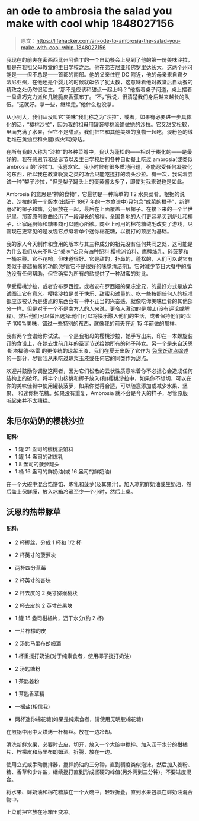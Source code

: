 # an ode to ambrosia the salad you make with cool whip 1848027156

> 原文：<https://lifehacker.com/an-ode-to-ambrosia-the-salad-you-make-with-cool-whip-1848027156>

我现在的前夫在密西西比州阿伯丁的一个自助餐会上见到了他的第一份美味沙拉，那是在我祖父母教堂的主日学校之后。他在弗吉尼亚和佛罗里达长大，这两个州可能是——但不总是——首都的南部。他的父亲住在 DC 附近，他的母亲来自宾夕法尼亚州，在他还是个婴儿的时候就皈依了犹太教，这意味着他对教堂后自助餐的精致之处仍然很陌生。“那不是应该和甜点一起上吗？”他指着桌子问道，桌上摆着一盘盘巧克力派和几碗脆皮香蕉布丁。“不，”我说，很清楚我们身后越来越长的队伍。“这就好。拿一些，继续走。”他什么也没拿。

从小到大，我们从没叫它“美味”我们称之为“沙拉”，或者，如果有必要进一步具体化的话，“樱桃沙拉”，因为我的祖母用罐装樱桃派馅做她的沙拉。它又甜又松软，里面充满了水果，但它不是甜点。我们把它和其他美味的食物一起吃，淡粉色的绒毛堆在黄油豆和火腿(或火鸡)旁边。



在所有我的人称为“沙拉”的各种菜肴中，我认为蓬松的——相对于糊化的——是最好的。我在感恩节和圣诞节以及主日学校后的各种自助餐上吃过 ambrosia(或类似 ambrosia 的“沙拉”)。我喜欢它。我小时候有很多质地问题，不能忍受任何凝胶化的东西，所以我在教堂晚宴之类的场合只能吃搅打的浇头沙拉。有一次，我试着尝试一种"梨子沙拉，"但是梨子罐头上的蛋黄酱太多了，即使对我来说也是如此。

Ambrosia 的意思是“神的食物”，它最初是一种简单的 T2 水果菜肴。根据的说法，沙拉的第一个版本(出版于 1867 年的一本食谱中)只包含“成浆的橙子”，新鲜磨碎的椰子和糖，分层放在一起，最后在上面覆盖一层椰子。在接下来的一个半世纪里，那首原创歌曲经历了一段漫长的旅程。全国各地的人们更容易买到炉灶和椰子，让家庭厨师和糖果商可以随心所欲。商业上可用的棉花糖绒毛改变了游戏，尽管现在更常见的是发现它点缀着单个迷你棉花糖，以搅打的顶层为基础。

我的家人今天制作和食用的版本与其三种成分的祖先没有任何共同之处，这可能是为什么我们从来不叫它“美味”它只有四种配料:樱桃派馅料、鹰牌炼乳、碎菠萝和一桶凉鞭。它不花哨，但味道很好。它是甜的，扑鼻的，蓬松的，人们可以说它有类似于蔓越莓酱的功能(尽管它不是很好的味觉清洁剂)。它对减少节日大餐中的脂肪没有任何帮助，但它确实为所有的盐提供了一种甜蜜的对比。



享受樱桃沙拉，或者安布罗西娅，或者安布罗西娅的果冻堂兄，的最好方式是放弃试图让它有意义。樱桃沙拉是关于快乐、甜蜜和过量的。吃一些按照任何人的标准都应该被认为是甜点的东西会有一种不正当的兴奋感，就像吃你美味佳肴的其他部分一样。但是对于一个不是南方人的人来说，更令人激动的是*端上*(没有评论或解释)。然后他们可以做出选择:他们可以将快乐融入他们的生活，或者保持他们的盘子 100%美味，错过一些特别的东西，就像我的前夫在近 15 年前做的那样。

我有两个食谱给你试试。一个是我祖母的樱桃沙拉，她手写出来，印在一本螺旋装订的食谱上，在她去世前几年的圣诞节送给她所有的孙子孙女。另一个是来自沃恩·斯塔福德·格雷 的更传统的琼浆玉液，我们在夏天出版了它作为 [免烹饪甜点综述](https://lifehacker.com/these-iconic-no-bake-desserts-will-chill-you-the-hell-o-1847501460) 的一部分，尽管我从未吃过琼浆玉液或任何它的同类作为甜点。

欢迎并鼓励你调整这两者，因为它们松散的云状性质意味着你不必担心会造成任何结构上的破坏。将半个山核桃和椰子放入(和)樱桃沙拉中，如果你不想切，可以在你的美味佳肴中使用罐装菠萝，如果你觉得合适，可以随意添加或减少水果、坚果、 和迷你棉花糖。如果没有重复，Ambrosia 就不会是今天的样子，尽管原版听起来并不太糟糕。



## 朱厄尔奶奶的樱桃沙拉

**配料:**

*   1 罐 21 盎司的樱桃派馅料
*   1 罐 14 盎司的甜炼乳
*   1 8 盎司的菠萝罐头
*   1 桶 16 盎司的鲜奶油(或 16 盎司的鲜奶油)

在一个大碗中混合馅饼馅、炼乳和菠萝(及其果汁)。加入凉的鲜奶油或生奶油，然后盖上保鲜膜，放入冰箱冷藏至少一个小时，然后上桌。

## 沃恩的热带豚草

#### **配料:**

*   2 杯椰丝，分成 1 杯和 1/2 杯
*   2 杯英寸的菠萝块

*   两杯四分草莓

*   2 杯英寸的杏块

*   2 杯去皮的 2 英寸猕猴桃块

*   2 杯去皮的 2 英寸芒果块

*   1 罐 15 盎司柑橘片，沥干水分(约 2 杯)

*   一片柠檬的皮
*   2 汤匙马里布朗姆酒
*   1 杯重搅打奶油(对于纯素食者，使用椰子搅打奶油)

*   2 汤匙糖粉
*   1 茶匙姜粉

*   1 茶匙香草精
*   一撮盐(相信我)

*   两杯迷你棉花糖(如果是纯素食者，请使用无明胶棉花糖)

在煎锅中用中火烘烤一杯椰丝。放在一边冷却。

清洗新鲜水果，必要时去皮，切开，放入一个大碗中搅拌。加入沥干水分的柑橘片、柠檬皮和马里布朗姆酒。折腾，放在一边。



使用立式或手动搅拌器，搅拌奶油约三分钟，直到稠度类似泡沫。然后加入姜粉、糖、香草和少许盐，继续搅打直到形成坚硬的峰值(另外两到三分钟)。不要过度混合。

将水果、鲜奶油和棉花糖放在一个大碗中，轻轻折叠，直到水果包裹在鲜奶油混合物中。

上菜前把它放在冰箱里变凉。